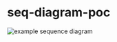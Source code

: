 # seq-diagram-poc

![example sequence diagram](http://www.plantuml.com/plantuml/proxy?cache=no&src=https://raw.github.com/seesleestak/seq-diagram-poc/master/example.puml&fmt=svg)
